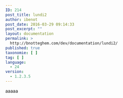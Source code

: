 ```yaml
---
ID: 214
post_title: lundi2
author: ibenot
post_date: 2016-03-29 09:14:33
post_excerpt: ""
layout: documentation
permalink: >
  http://bnotteghem.com/dev/documentation/lundi2/
published: true
taxonomie: [ ]
tag: [ ]
language:
  - 24
version:
  - 1.2.3.5
---
```

aaaaa
